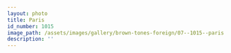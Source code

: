 ```yaml
---
layout: photo
title: Paris
id_number: 1015
image_path: /assets/images/gallery/brown-tones-foreign/07--1015--paris.jpg
description: ''
---
```

